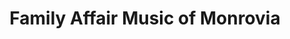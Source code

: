 ---
title: "Family Affair Music of Monrovia"
url: /monrovia/family-affair-music-of-monrovia/
shop: music
---